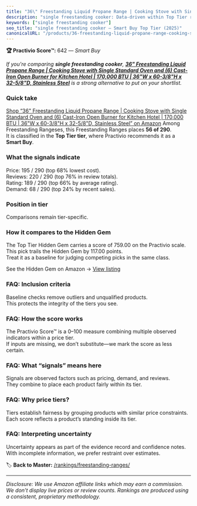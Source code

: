 ```yaml
---
title: "36\" Freestanding Liquid Propane Range | Cooking Stove with Single Standard Oven and (6) Cast-Iron Open Burner for Kitchen Hotel | 170,000 BTU | 36\"W x 60-3/8\"H x 32-5/8\"D, Stainless Steel"
description: "single freestanding cooker: Data-driven within Top Tier ranking using the Practivio Score™. Positioned by quality, value, demand, findability, momentum."
keywords: ["single freestanding cooker"]
seo_title: "single freestanding cooker — Smart Buy Top Tier (2025)"
canonicalURL: "/products/36-freestanding-liquid-propane-range-cooking-stove-with-single-standard-oven-and-6-cast-iron-open-burner-for-kitchen-hotel-170000-btu-36w-x-60-38h-x-32-58d-stainless-steel-B0DFJ73KJM/"
---
```


**🏆 Practivio Score™:** 642 — _Smart Buy_


*If you're comparing **single freestanding cooker**, **[36" Freestanding Liquid Propane Range | Cooking Stove with Single Standard Oven and (6) Cast-Iron Open Burner for Kitchen Hotel | 170,000 BTU | 36"W x 60-3/8"H x 32-5/8"D, Stainless Steel](https://www.amazon.com/dp/B0DFJ73KJM?tag=practivio-20)** is a strong alternative to put on your shortlist.*
### Quick take
[Shop “36" Freestanding Liquid Propane Range | Cooking Stove with Single Standard Oven and (6) Cast-Iron Open Burner for Kitchen Hotel | 170,000 BTU | 36"W x 60-3/8"H x 32-5/8"D, Stainless Steel” on Amazon](https://www.amazon.com/dp/B0DFJ73KJM?tag=practivio-20)
Among Freestanding Rangeses, this Freestanding Ranges places **56 of 290**.  
It is classified in the **Top Tier tier**, where Practivio recommends it as a **Smart Buy**.

### What the signals indicate
Price: 195 / 290 (top 68% lowest cost).  
Reviews: 220 / 290 (top 76% in review totals).  
Rating: 189 / 290 (top 66% by average rating).  
Demand: 68 / 290 (top 24% by recent sales).

### Position in tier
Comparisons remain tier-specific.

### How it compares to the Hidden Gem
The Top Tier Hidden Gem carries a score of 759.00 on the Practivio scale.  
This pick trails the Hidden Gem by 117.00 points.  
Treat it as a baseline for judging competing picks in the same class.  

See the Hidden Gem on Amazon → [View listing](https://www.amazon.com/dp/B07MYBQKDX?tag=practivio-20)

### FAQ: Inclusion criteria
Baseline checks remove outliers and unqualified products.  
This protects the integrity of the tiers you see.

### FAQ: How the score works
The Practivio Score™ is a 0–100 measure combining multiple observed indicators within a price tier.  
If inputs are missing, we don’t substitute—we mark the score as less certain.

### FAQ: What “signals” means here
Signals are observed factors such as pricing, demand, and reviews.  
They combine to place each product fairly within its tier.

### FAQ: Why price tiers?
Tiers establish fairness by grouping products with similar price constraints.  
Each score reflects a product’s standing inside its tier.

### FAQ: Interpreting uncertainty
Uncertainty appears as part of the evidence record and confidence notes.  
With incomplete information, we prefer restraint over estimates.


🏷️ **Back to Master:** [/rankings/freestanding-ranges/](/rankings/freestanding-ranges/)

---
_Disclosure: We use Amazon affiliate links which may earn a commission. We don’t display live prices or review counts. Rankings are produced using a consistent, proprietary methodology._
